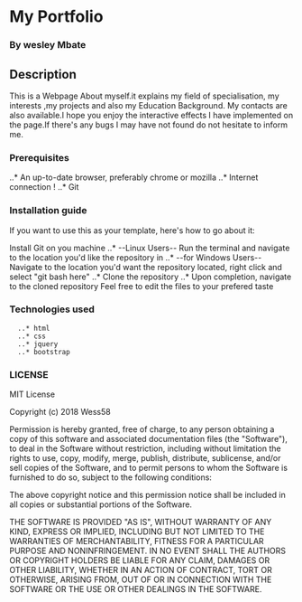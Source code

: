 # My Portfolio

### By wesley Mbate

## Description

  This is a Webpage About myself.it explains my field of specialisation, my interests ,my projects and also my Education Background. My contacts are also available.I hope you enjoy the interactive effects I have implemented on the page.If there's any bugs I may have not found do not hesitate to inform me.


### Prerequisites

  ..* An up-to-date browser, preferably chrome or mozilla
  ..* Internet connection !
  ..* Git

### Installation guide

  If you want to use this as your template, here's how to go about it:

  Install Git on you machine
  ..* --Linux Users-- Run the terminal and navigate to the location you'd like the repository in
  ..* --for Windows Users-- Navigate to the location you'd want the repository located, right click and select "git bash here"
  ..* Clone the repository
  ..* Upon completion, navigate to the cloned repository
  Feel free to edit the files to your prefered taste

### Technologies used

      ..* html
      ..* css
      ..* jquery
      ..* bootstrap

### LICENSE

MIT License

Copyright (c) 2018 Wess58

Permission is hereby granted, free of charge, to any person obtaining a copy
of this software and associated documentation files (the "Software"), to deal
in the Software without restriction, including without limitation the rights
to use, copy, modify, merge, publish, distribute, sublicense, and/or sell
copies of the Software, and to permit persons to whom the Software is
furnished to do so, subject to the following conditions:

The above copyright notice and this permission notice shall be included in all
copies or substantial portions of the Software.

THE SOFTWARE IS PROVIDED "AS IS", WITHOUT WARRANTY OF ANY KIND, EXPRESS OR
IMPLIED, INCLUDING BUT NOT LIMITED TO THE WARRANTIES OF MERCHANTABILITY,
FITNESS FOR A PARTICULAR PURPOSE AND NONINFRINGEMENT. IN NO EVENT SHALL THE
AUTHORS OR COPYRIGHT HOLDERS BE LIABLE FOR ANY CLAIM, DAMAGES OR OTHER
LIABILITY, WHETHER IN AN ACTION OF CONTRACT, TORT OR OTHERWISE, ARISING FROM,
OUT OF OR IN CONNECTION WITH THE SOFTWARE OR THE USE OR OTHER DEALINGS IN THE
SOFTWARE.
